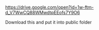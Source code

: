 https://drive.google.com/open?id=1w-ftm-d_V7WwCQ88WMwdtpEEofs7Y9O6

Download this and put it into public folder